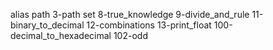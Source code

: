 alias
path
3-path
set
8-true_knowledge
9-divide_and_rule
11-binary_to_decimal
12-combinations
13-print_float
100-decimal_to_hexadecimal
102-odd
